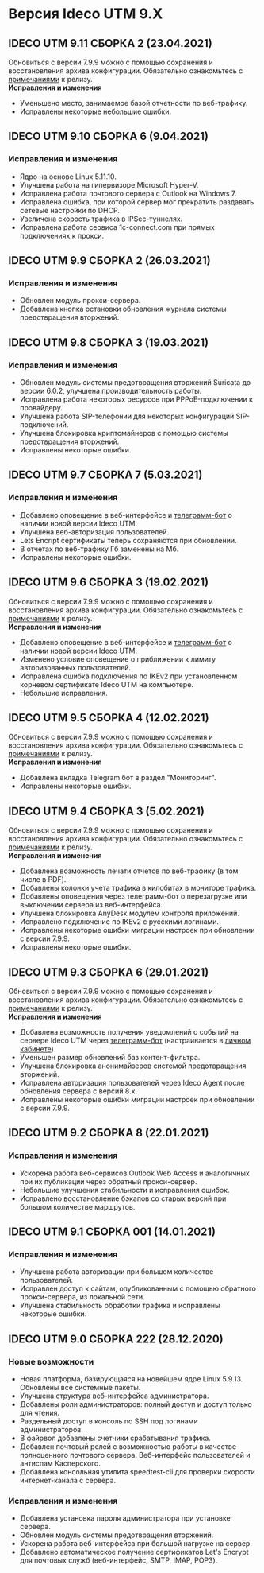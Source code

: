 # Версия Ideco UTM 9.X

## **IDECO UTM 9.11 СБОРКА 2 \(23.04.2021\)**

Обновиться с версии 7.9.9 можно с помощью сохранения и восстановления архива конфигурации. Обязательно ознакомьтесь с [примечаниями](https://disk.yandex.ru/i/Sg4x3UnlzfuJ2Q) к релизу.  
**Исправления и изменения**

* Уменьшено место, занимаемое базой отчетности по веб-трафику.
* Исправлены некоторые небольшие ошибки.

## **IDECO UTM 9.10 СБОРКА 6 \(9.04.2021\)**

### **Исправления и изменения**

* Ядро на основе Linux 5.11.10.
* Улучшена работа на гипервизоре Microsoft Hyper-V.
* Исправлена работа почтового сервера с Outlook на Windows 7.
* Исправлена ошибка, при которой сервер мог прекратить раздавать сетевые настройки по DHCP.
* Увеличена скорость трафика в IPSec-туннелях.
* Исправлена работа сервиса 1c-connect.com при прямых подключениях к прокси.

## **IDECO UTM 9.9 СБОРКА 2 \(26.03.2021\)**

### **Исправления и изменения**

* Обновлен модуль прокси-сервера.
* Добавлена кнопка остановки обновления журнала системы предотвращения вторжений.

## **IDECO UTM 9.8 СБОРКА 3 \(19.03.2021\)**

### **Исправления и изменения**

* Обновлен модуль системы предотвращения вторжений Suricata до версии 6.0.2, улучшена производительность работы.
* Исправлена работа некоторых ресурсов при PPPoE-подключении к провайдеру.
* Улучшена работа SIP-телефонии для некоторых конфигураций SIP-подключений.
* Улучшена блокировка криптомайнеров с помощью системы предотвращения вторжений.
* Исправлены некоторые ошибки.

## **IDECO UTM 9.7 СБОРКА 7 \(5.03.2021\)**

### **Исправления и изменения**

* Добавлено оповещение в веб-интерфейсе и [телеграмм-бот](https://t.me/ideco_monitor_bot) о наличии новой версии Ideco UTM.
* Улучшена веб-авторизация пользователей.
* Lets Encript сертификаты теперь сохраняются при обновлении.
* В отчетах по веб-трафику Гб заменены на Мб.
* Исправлены некоторые ошибки.

## **IDECO UTM 9.6 СБОРКА 3 \(19.02.2021\)**

Обновиться с версии 7.9.9 можно с помощью сохранения и восстановления архива конфигурации. Обязательно ознакомьтесь с [примечаниями](https://docviewer.yandex.ru/view/762948562/?*=scbElzBZS8bzWEgIVWPBITaxE0J7InVybCI6InlhLWRpc2stcHVibGljOi8vSm53SWhyV3pOekZhSkpjcHh1NmlVenNsVU45V1NxOUtsNkE0bkRFWHJPV1NHd1JTT2x3a2Z4UFRURFRiano1dnEvSjZicG1SeU9Kb25UM1ZvWG5EYWc9PSIsInRpdGxlIjoiSWRlY29fVVRNXzlfbm90ZXMucGRmIiwibm9pZnJhbWUiOmZhbHNlLCJ1aWQiOiI3NjI5NDg1NjIiLCJ0cyI6MTYyNTIxMjg0MjMzNSwieXUiOiI2ODQyMDgzNTIxNjI0OTc1MjQxIn0%3D) к релизу.  
**Исправления и изменения**

* Добавлено оповещение в веб-интерфейсе и [телеграмм-бот](https://t.me/ideco_monitor_bot) о наличии новой версии Ideco UTM.
* Изменено условие оповещение о приближении к лимиту авторизованных пользователей.
* Исправлена ошибка подключения по IKEv2 при установленном корневом сертификате Ideco UTM на компьютере.
* Небольшие исправления.

## **IDECO UTM 9.5 СБОРКА 4 \(12.02.2021\)**

Обновиться с версии 7.9.9 можно с помощью сохранения и восстановления архива конфигурации. Обязательно ознакомьтесь с [примечаниями](https://docviewer.yandex.ru/view/762948562/?*=scbElzBZS8bzWEgIVWPBITaxE0J7InVybCI6InlhLWRpc2stcHVibGljOi8vSm53SWhyV3pOekZhSkpjcHh1NmlVenNsVU45V1NxOUtsNkE0bkRFWHJPV1NHd1JTT2x3a2Z4UFRURFRiano1dnEvSjZicG1SeU9Kb25UM1ZvWG5EYWc9PSIsInRpdGxlIjoiSWRlY29fVVRNXzlfbm90ZXMucGRmIiwibm9pZnJhbWUiOmZhbHNlLCJ1aWQiOiI3NjI5NDg1NjIiLCJ0cyI6MTYyNTIxMjg0MjMzNSwieXUiOiI2ODQyMDgzNTIxNjI0OTc1MjQxIn0%3D) к релизу.  
**Исправления и изменения**

* Добавлена вкладка Telegram бот в раздел "Мониторинг".
* Исправлены некоторые ошибки.

## **IDECO UTM 9.4 СБОРКА 3 \(5.02.2021\)**

Обновиться с версии 7.9.9 можно с помощью сохранения и восстановления архива конфигурации. Обязательно ознакомьтесь с [примечаниями](https://docviewer.yandex.ru/view/762948562/?*=scbElzBZS8bzWEgIVWPBITaxE0J7InVybCI6InlhLWRpc2stcHVibGljOi8vSm53SWhyV3pOekZhSkpjcHh1NmlVenNsVU45V1NxOUtsNkE0bkRFWHJPV1NHd1JTT2x3a2Z4UFRURFRiano1dnEvSjZicG1SeU9Kb25UM1ZvWG5EYWc9PSIsInRpdGxlIjoiSWRlY29fVVRNXzlfbm90ZXMucGRmIiwibm9pZnJhbWUiOmZhbHNlLCJ1aWQiOiI3NjI5NDg1NjIiLCJ0cyI6MTYyNTIxMjg0MjMzNSwieXUiOiI2ODQyMDgzNTIxNjI0OTc1MjQxIn0%3D) к релизу.  
**Исправления и изменения**

* Добавлена возможность печати отчетов по веб-трафику \(в том числе в PDF\).
* Добавлены колонки учета трафика в килобитах в мониторе трафика.
* Добавлены оповещения через телеграмм-бот о перезагрузке или выключении сервера из веб-интерфейса.
* Улучшена блокировка AnyDesk модулем контроля приложений.
* Исправлено подключение по IKEv2 с русскими логинами.
* Исправлены некоторые ошибки миграции настроек при обновлении с версии 7.9.9.
* Исправлены некоторые ошибки.

## **IDECO UTM 9.3 СБОРКА 6 \(29.01.2021\)**

Обновиться с версии 7.9.9 можно с помощью сохранения и восстановления архива конфигурации. Обязательно ознакомьтесь с [примечаниями](https://ideco.ru/assets/files/Ideco_UTM_9_notes.pdf) к релизу.  
**Исправления и изменения**

* Добавлена возможность получения уведомлений о событий на сервере Ideco UTM через [телеграмм-бот](https://t.me/ideco_monitor_bot) \(настраивается в [личном кабинете](https://my.ideco.ru/)\).
* Уменьшен размер обновлений баз контент-фильтра.
* Улучшена блокировка анонимайзеров системой предотвращения вторжений.
* Исправлена авторизация пользователей через Ideco Agent после обновления сервера с версий 8.х.
* Исправлены некоторые ошибки миграции настроек при обновлении с версии 7.9.9.

## **IDECO UTM 9.2 СБОРКА 8 \(22.01.2021\)**

### **Исправления и изменения**

* Ускорена работа веб-сервисов Outlook Web Access и аналогичных при их публикации через обратный прокси-сервер.
* Небольшие улучшения стабильности и исправления ошибок.
* Исправлено восстановление бэкапов со старых версий при большом количестве маршрутов.

## **IDECO UTM 9.1 СБОРКА 001 \(14.01.2021\)**

### **Исправления и изменения**

* Улучшена работа авторизации при большом количестве пользователей.
* Исправлен доступ к сайтам, опубликованным с помощью обратного прокси-сервера, из локальной сети.
* Улучшена стабильность обработки трафика и исправлены некоторые ошибки.

## **IDECO UTM 9.0 СБОРКА 222 \(28.12.2020\)**

### **Новые возможности**

* Новая платформа, базирующаяся на новейшем ядре Linux 5.9.13. Обновлены все системные пакеты.
* Улучшена структура веб-интерфейса администратора.
* Добавлены роли администраторов: полный доступ и доступ только для чтения.
* Раздельный доступ в консоль по SSH под логинами администраторов.
* В файрвол добавлены счетчики срабатывания трафика.
* Добавлен почтовый релей с возможностью работы в качестве полноценного почтового сервера. Веб-интерфейс пользователей и антиспам Касперского.
* Добавлена консольная утилита speedtest-cli для проверки скорости интернет-канала с сервера.

### **Исправления и изменения**

* Добавлена установка пароля администратора при установке сервера.
* Обновлен модуль системы предотвращения вторжений.
* Ускорена работа веб-интерфейса при большой нагрузке на сервер.
* Добавлено автоматическое получение сертификатов Let's Encrypt для почтовых служб \(веб-интерфейс, SMTP, IMAP, POP3\).

